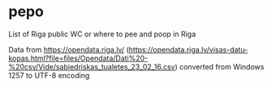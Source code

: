 # pepo

List of Riga public WC or where to pee and poop in Riga

Data from https://opendata.riga.lv/ (https://opendata.riga.lv/visas-datu-kopas.html?file=files/Opendata/Dati%20-%20csv/Vide/sabiedriskas_tualetes_23_02_16.csv) converted from Windows 1257 to UTF-8 encoding
